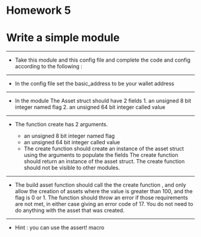 # Homework 5

# Write a simple module

---

- Take this module and this config file and complete the code and config according to the following :

---


- In the config file set the basic_address to be your wallet address

---


- In the module The Asset struct should have 2 fields 1. an unsigned 8 bit integer named flag 2. an unsigned 64 bit integer called value

---


- The function create has 2 arguments.

    - an unsigned 8 bit integer named flag
    - an unsigned 64 bit integer called value
    - The create function should create an instance of the asset struct using the arguments to populate the fields The create function should return an instance of the asset struct. The create function should not be visible to other modules.

---


- The build asset function should call the the create function , and only allow the creation of assets where the value is greater than 100, and the flag is 0 or 1. The function should throw an error if those requirements are not met, in either case giving an error code of 17. You do not need to do anything with the asset that was created.

---


- Hint : you can use the assert! macro